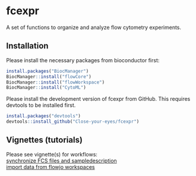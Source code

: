 
<!-- README.md is generated from README.Rmd. Please edit that file -->

# fcexpr

<!-- badges: start -->
<!-- badges: end -->

A set of functions to organize and analyze flow cytometry experiments.

## Installation

Please install the necessary packages from bioconductor first:

``` r
install.packages("BiocManager")
BiocManager::install("flowCore")
BiocManager::install("flowWorkspace")
BiocManager::install("CytoML")
```

Please install the development version of fcexpr from GitHub. This
requires devtools to be installed first.

``` r
install.packages("devtools")
devtools::install_github("Close-your-eyes/fcexpr")
```

## Vignettes (tutorials)

Please see vignette(s) for workflows:  
[synchronize FCS files and
sampledescription](https://close-your-eyes.github.io/fcexpr/articles/synchronizing_FCS_files_with_an_xlsx_file.html)  
[import data from flowjo
workspaces](https://close-your-eyes.github.io/fcexpr/articles/import_data_from_fj_workspaces.html)
